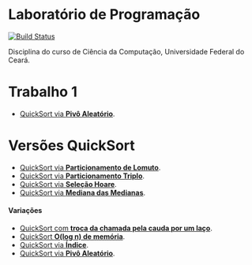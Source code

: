 # Laboratório de Programação

[![Build Status](https://travis-ci.org/joemccann/dillinger.svg?branch=master)](https://travis-ci.org/joemccann/dillinger)

Disciplina do curso de Ciência da Computação, Universidade Federal do Ceará.

# Trabalho 1
* [QuickSort via **Pivô Aleatório**](QuickSort/Trabalho.cpp).

# Versões QuickSort

* [QuickSort via **Particionamento de Lomuto**](QuickSort/Particao_Lomuto.cpp).
* [QuickSort via **Particionamento Triplo**](QuickSort/Particonamento_Triplo.cpp).
* [QuickSort via **Seleção Hoare**](QuickSort/Selecao_Hoare.cpp).
* [QuickSort via **Mediana das Medianas**](QuickSort/BFPRT.cpp).
#### Variações
* [QuickSort com **troca da chamada pela cauda por um laço**](QuickSort/Quicksort_Laço.cpp).
* [QuickSort **O(log n) de memória**](QuickSort/Quicksort_Memoria.cpp).
* [QuickSort via **Índice**](QuickSort/QuickSort_Indice.cpp).
* [QuickSort via **Pivô Aleatório**](QuickSort/QuickSort_Aleatorio.cpp).


